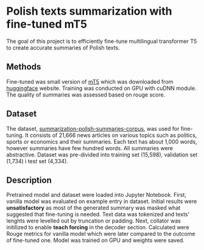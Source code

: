 # Polish texts summarization with fine-tuned mT5
The goal of this project is to efficiently fine-tune multilingual transformer T5 to create accurate summaries of Polish texts.

## Methods
Fine-tuned was small version of [mT5](https://huggingface.co/google/mt5-small) which was downloaded from [huggingface](https://huggingface.co/) website. Training was conducted on GPU with cuDNN module. The quality of summaries was assessed based on rouge score.

## Dataset
The dataset, [summarization-polish-summaries-corpus](https://huggingface.co/datasets/allegro/summarization-polish-summaries-corpus), was used for fine-tuning. It consists of 21,666 news articles on various topics such as politics, sports or economics and their summaries. Each text has about 1,000 words, however summaries have few hundred words. All summaries were abstractive. Dataset was pre-divided into training set (15,598), validation set (1,734) i test set (4,334). 

## Description
Pretrained model and dataset were loaded into Jupyter Notebook. First, vanilla model was evaluated on example entry in dataset. Initial results were **unsatisfactory** as most of the generated summary was masked what suggested that fine-tuning is needed. Text data was tokenized and texts' lenghts were levelled out by truncation or padding. Next, collator was initilized to enable **teach forcing** in the decoder section. Calculated were Rouge metrics for vanilla model which were later compared to the outcome of fine-tuned one. Model was trained on GPU and weights were saved.
